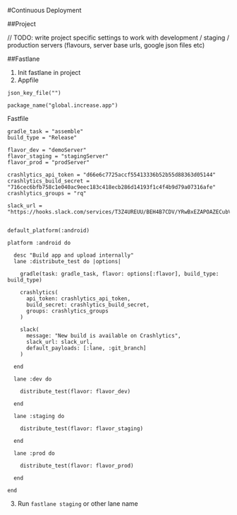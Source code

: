 #Continuous Deployment

##Project

// TODO: write project specific settings to work with development / staging / production servers (flavours, server base urls, google json files etc)

##Fastlane

1. Init fastlane in project
2. Appfile

```
json_key_file("")

package_name("global.increase.app")
```

Fastfile

```
gradle_task = "assemble"
build_type = "Release"

flavor_dev = "demoServer"
flavor_staging = "stagingServer"
flavor_prod = "prodServer"

crashlytics_api_token = "d66e6c7725accf55413336b52b55d88363d05144"
crashlytics_build_secret = "716cec6bfb758c1e040ac9eec183c418ecb286d14193f1c4f4b9d79a07316afe"
crashlytics_groups = "rq"

slack_url = "https://hooks.slack.com/services/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"


default_platform(:android)

platform :android do

  desc "Build app and upload internally"
  lane :distribute_test do |options| 

    gradle(task: gradle_task, flavor: options[:flavor], build_type: build_type)

    crashlytics(
      api_token: crashlytics_api_token, 
      build_secret: crashlytics_build_secret,
      groups: crashlytics_groups
    )

    slack(
      message: "New build is available on Crashlytics",
      slack_url: slack_url,
      default_payloads: [:lane, :git_branch]
    )

  end

  lane :dev do
    
    distribute_test(flavor: flavor_dev)

  end

  lane :staging do

    distribute_test(flavor: flavor_staging)

  end

  lane :prod do
    
    distribute_test(flavor: flavor_prod)

  end

end
```

3. Run `fastlane staging` or other lane name





